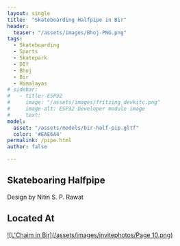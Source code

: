 ```yaml
---
layout: single
title:  "Skateboarding Halfpipe in Bir"
header:
  teaser: "/assets/images/Bhoj-PNG.png"
tags:
  - Skateboarding
  - Sports
  - Skatepark
  - DIY
  - Bhoj
  - Bir
  - Himalayas
# sidebar:
#   - title: ESP32
#     image: "/assets/images/fritzing_devkitc.png"
#     image-alt: ESP32 Developer module image
#     text: 
model:
  asset: "/assets/models/bir-half-pip.gltf"
  color: '#EAE6A4'
permalink: /pipe.html
author: false

---
```


## Skateboaring Halfpipe
Design by Nitin S. P. Rawat

## Located At
[![L'Chaim in Bir](/assets/images/invitephotos/Page 10.png)](https://maps.app.goo.gl/wtSQUJwVgKbpvHTo7)
